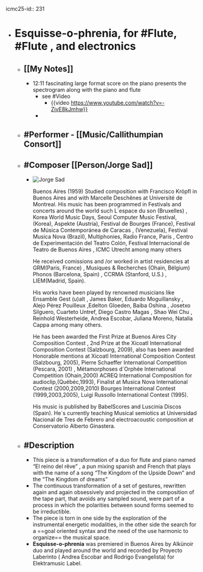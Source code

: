 icmc25-id:: 231

- # Esquisse-o-phrenia, for #Flute, #Flute , and electronics
	- ## [[My Notes]]
		- 12:11 fascinating large format score on the piano presents the spectrogram along with the piano and flute
			- see #Video
				- {{video https://www.youtube.com/watch?v=-ZjvE8kJmhw}}
			-
	- ## #Performer - [[Music/Callithumpian Consort]]
	- ## #Composer [[Person/Jorge Sad]]
		- ![Jorge Sad](https://icmc2025.sites.northeastern.edu/files/2025/06/IMG_4919-221x300.jpg)
		  
		  Buenos Aires (1959) Studied composition with Francisco Kröpfl in Buenos Aires and with Marcelle Deschênes at Université de Montreal. His music has been programmed in Festivals and concerts around the world such L´espace du son (Bruxelles) , Korea World Music Days, Seoul Computer Music Festival, (Korea), Aspekte (Austria), Festival de Bourges (France), Festival de Música Contemporánea de Caracas , (Venezuela), Festival Musica Nova (Brazil), Multiphonies, Radio France, Paris , Centro de Experimentación del Teatro Colón, Festival Internacional de Teatro de Buenos Aires , ICMC Utrecht among many others 
		  
		  He received comissions and /or worked in artist residencies at GRM(Paris, France) , Musiques & Recherches (Ohain, Bélgium) Phonos (Barcelona, Spain) , CCRMA (Stanford, U.S.) , LIEM(Madrid, Spain). 
		  
		  His works have been played by renowned musicians like Ensamble Gest (u)alt , James Baker, Eduardo Moguillansky , Alejo Pérez Pouilleux ,Edelton Gloeden, Baiba Oshina , Josetxo Silguero, Cuarteto Untref, Diego Castro Magas , Shao Wei Chu , Reinhold Westerheide, Andrea Escobar, Juliana Moreno, Natalia Cappa among many others. 
		  
		  He has been awarded the First Prize at Buenos Aires City Composition Contest , 2nd Prize at the Xicoatl International Composition Contest (Salzbourg, 2009), also has been awarded Honorable mentions at Xicoatl International Composition Contest (Salzbourg, 2005), Pierre Schaeffer International Competition (Pescara, 2001) , Métamorphoses d´Orphée International Competition (Ohain,2000) ACREQ International Composition for audioclip,(Québéc,1993), Finalist at Musica Nova International Contest (2000,2009,2010) Bourges International Contest (1999,2003,2005), Luigi Russollo International Contest (1995). 
		  
		  His music is published by BabelScores and Luscinia Discos (Spain). He´s currently teaching Musical semiotics at Universidad Nacional de Tres de Febrero and electroacoustic composition at Conservatorio Alberto Ginastera.
	- ## #Description
		- This piece is a transformation of a duo for flute and piano named “El reino del rêve” , a pun mixing spanish and French that plays with the name of a song “The Kingdom of the Upside Down” and the “The Kingdom of dreams”
		- The continuous transformation of a set of gestures, rewritten again and again obsessively and projected in the composition of the tape part, that avoids any sampled sound, were part of a process in which the polarities between sound forms seemed to be irreductible.
		- The piece is torn in one side by the exploration of the instrumental energetic modalities, in the other side the search for a ==goal oriented syntax and the need of the use harmonic to organize== the musical space.
		- **Esquisse-o-phrenia** was premiered in Buenos Aires by Alkünoir duo and played around the world and recorded by Proyecto Laberinto ( Andrea Escobar and Rodrigo Evangelista) for Elektramusic Label.